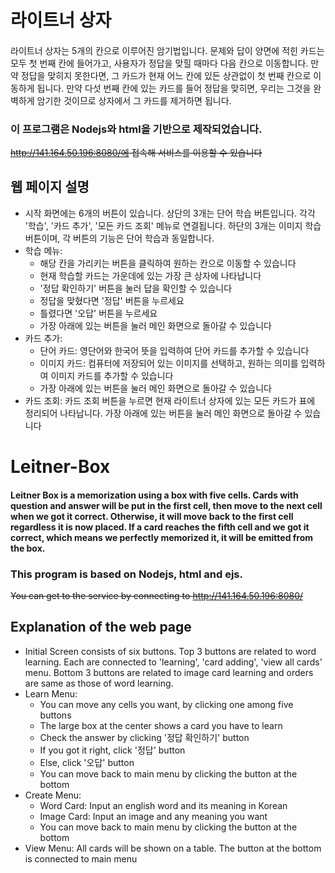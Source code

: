 # 라이트너 상자
#### 
라이트너 상자는 5개의 칸으로 이루어진 암기법입니다. 문제와 답이 양면에 적힌 카드는 모두 첫 번째 칸에 들어가고, 사용자가 정답을 맞힐 때마다 다음 칸으로 이동합니다. 만약 정답을 맞히지 못한다면, 그 카드가 현재 어느 칸에 있든 상관없이 첫 번째 칸으로 이동하게 됩니다. 만약 다섯 번째 칸에 있는 카드를 들어 정답을 맞히면, 우리는 그것을 완벽하게 암기한 것이므로 상자에서 그 카드를 제거하면 됩니다.

### 이 프로그램은 Nodejs와 html을 기반으로 제작되었습니다.

~~http://141.164.50.196:8080/에 접속해 서비스를 이용할 수 있습니다~~

## 웹 페이지 설명
- 시작 화면에는 6개의 버튼이 있습니다. 상단의 3개는 단어 학습 버튼입니다. 각각 '학습', '카드 추가', '모든 카드 조회' 메뉴로 연결됩니다. 하단의 3개는 이미지 학습 버튼이며, 각 버튼의 기능은 단어 학습과 동일합니다.
- 학습 메뉴: 
  - 해당 칸을 가리키는 버튼을 클릭하여 원하는 칸으로 이동할 수 있습니다
  - 현재 학습할 카드는 가운데에 있는 가장 큰 상자에 나타납니다
  - '정답 확인하기' 버튼을 눌러 답을 확인할 수 있습니다
  - 정답을 맞혔다면 '정답' 버튼을 누르세요
  - 틀렸다면 '오답' 버튼을 누르세요
  - 가장 아래에 있는 버튼을 눌러 메인 화면으로 돌아갈 수 있습니다
- 카드 추가:
  - 단어 카드: 영단어와 한국어 뜻을 입력하여 단어 카드를 추가할 수 있습니다
  - 이미지 카드: 컴퓨터에 저장되어 있는 이미지를 선택하고, 원하는 의미를 입력하여 이미지 카드를 추가할 수 있습니다
  - 가장 아래에 있는 버튼을 눌러 메인 화면으로 돌아갈 수 있습니다
- 카드 조회: 카드 조회 버튼을 누르면 현재 라이트너 상자에 있는 모든 카드가 표에 정리되어 나타납니다. 가장 아래에 있는 버튼을 눌러 메인 화면으로 돌아갈 수 있습니다

# Leitner-Box
#### Leitner Box is a memorization using a box with five cells. Cards with question and answer will be put in the first cell, then move to the next cell when we got it correct. Otherwise, it will move back to the first cell regardless it is now placed. If a card reaches the fifth cell and we got it correct, which means we perfectly memorized it, it will be emitted from the box.

### This program is based on Nodejs, html and ejs.

~~You can get to the service by connecting to http://141.164.50.196:8080/~~

## Explanation of the web page
- Initial Screen consists of six buttons. Top 3 buttons are related to word learning. Each are connected to 'learning', 'card adding', 'view all cards' menu. Bottom 3 buttons are related to image card learning and orders are same as those of word learning.
- Learn Menu: 
  - You can move any cells you want, by clicking one among five buttons
  - The large box at the center shows a card you have to learn
  - Check the answer by clicking '정답 확인하기' button
  - If you got it right, click '정답' button
  - Else, click '오답' button
  - You can move back to main menu by clicking the button at the bottom
- Create Menu:
  - Word Card: Input an english word and its meaning in Korean
  - Image Card: Input an image and any meaning you want
  - You can move back to main menu by clicking the button at the bottom
- View Menu: All cards will be shown on a table. The button at the bottom is connected to main menu
